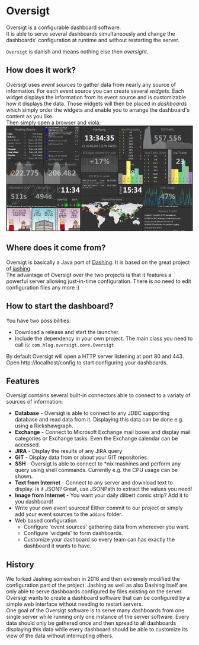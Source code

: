 # Oversigt
Oversigt is a configurable dashboard software.  
It is able to serve several dashboards simultaneously and change the dashboards' configuration at runtime and without restarting the server.

``Oversigt`` is danish and means nothing else then *oversight*.

## How does it work?
Oversigt uses *event sources* to gather data from nearly any source of information. For each event source you can create several *widgets*. Each widget displays the information from its event source and is customizable how it displays the data. Those widgets will then be placed in *dashboards* which simply order the widgets and enable you to arrange the dashboard's content as you like.  
Then simply open a browser and violá:
![Screenshot of the dashboard](screenshot.png) 

## Where does it come from?
Oversigt is basically a Java port of [Dashing](https://github.com/Shopify/dashing). It is based on the great project of [jashing](https://github.com/avarabyeu/jashing).  
The advantage of Oversigt over the two projects is that it features a powerful server allowing just-in-time configuration. There is no need to edit configuration files any more :)

## How to start the dashboard?
You have two possibilities:
- Download a release and start the launcher.
- Include the dependency in your own project. The main class you need to call is: ``com.hlag.oversigt.core.Oversigt``

By default Oversigt will open a HTTP server listening at port 80 and 443. Open http://localhost/config to start configuring your dashboards.

## Features
Oversigt contains several built-in connectors able to connect to a variaty of sources of information:
* **Database** - Oversigt is able to connect to any JDBC supporting database and read data from it. Displaying this data can be done e.g. using a Rickshawgraph.
* **Exchange** - Connect to Microsoft Exchange mail boxes and display mail categories or Exchange tasks. Even the Exchange calendar can be accessed.
* **JIRA** - Display the results of any JIRA query
* **GIT** - Display data from or about your GIT repositories.
* **SSH** - Oversigt is able to connect to *nix mashines and perform any query using shell commands. Currently e.g. the CPU usage can be shown.
* **Text from Internet** - Connect to any server and download text to display. Is it JSON? Great, use JSONPath to extract the values you need!
* **Image from Internet** - You want your daily dilbert comic strip? Add it to you dashboard!
* Write your own event sources! Either commit to our project or simply add your event sources to the ``addons`` folder.
* Web based configuration
  * Configure 'event sources' gathering data from whereever you want.
  * Configure 'widgets' to form dashboards.
  * Customize your dashboard so every team can has exactly the dashboard it wants to have.

## History
We forked Jashing somewhen in 2016 and then extremely modified the configuration part of the project. Jashing as well as also Dashing itself are only able to serve dashboards configured by files existing on the server. Oversigt wants to create a dashboard software that can be configured by a simple web interface without needing to restart servers.  
One goal of the Oversigt software is to serve many dashboards from one single server while running only one instance of the server software. Every data should only be gathered once and then spread to all dashboards displaying this data while every dashboard should be able to customize its view of the data without interrupting others.


